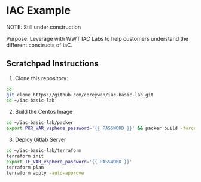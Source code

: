 # IAC Example

NOTE: Still under construction

Purpose: Leverage with WWT IAC Labs to help customers understand the different constructs of IaC.

## Scratchpad Instructions

1. Clone this repository:

```sh
cd
git clone https://github.com/coreywan/iac-basic-lab.git
cd ~/iac-basic-lab
```

2. Build the Centos Image

```sh
cd ~/iac-basic-lab/packer
export PKR_VAR_vsphere_password='{{ PASSWORD }}' && packer build -force centos8.pkr.hcl
```


3. Deploy Gitlab Server

```sh
cd ~/iac-basic-lab/terraform
terraform init
export TF_VAR_vsphere_password='{{ PASSWORD }}'
terraform plan
terraform apply -auto-approve